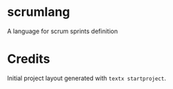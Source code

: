 # scrumlang

A language for scrum sprints definition


# Credits

Initial project layout generated with `textx startproject`.